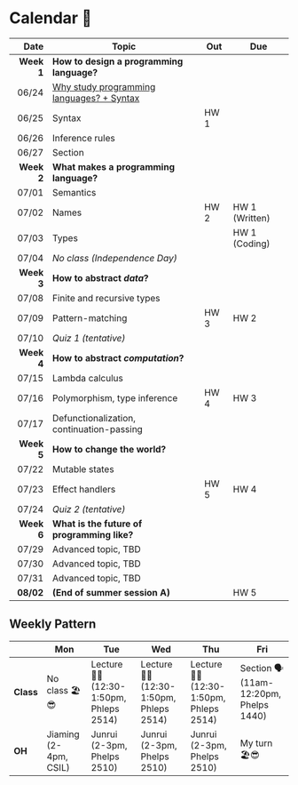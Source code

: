 # Calendar 📅



|       Date | Topic                                                                | Out  | Due            |
| ---------: | -------------------------------------------------------------------- | ---- | -------------- |
| **Week 1** | **How to design a programming language?**                            |      |                |
|      06/24 | [Why study programming languages? + Syntax](./lecture-notes/0624.md) |      |                |
|      06/25 | Syntax                                                               | HW 1 |                |
|      06/26 | Inference rules                                                      |      |                |
|      06/27 | Section                                                              |      |                |
| **Week 2** | **What makes a programming language?**                               |      |                |
|      07/01 | Semantics                                                            |      |                |
|      07/02 | Names                                                                | HW 2 | HW 1 (Written) |
|      07/03 | Types                                                                |      | HW 1 (Coding)  |
|      07/04 | *No class (Independence Day)*                                        |      |                |
| **Week 3** | **How to abstract *data*?**                                          |      |                |
|      07/08 | Finite and recursive types                                           |      |                |
|      07/09 | Pattern-matching                                                     | HW 3 | HW 2           |
|      07/10 | *Quiz 1 (tentative)*                                                 |      |                |
| **Week 4** | **How to abstract *computation*?**                                   |      |                |
|      07/15 | Lambda calculus                                                      |      |                |
|      07/16 | Polymorphism, type inference                                         | HW 4 | HW 3           |
|      07/17 | Defunctionalization, continuation-passing                            |      |                |
| **Week 5** | **How to change the world?**                                         |      |                |
|      07/22 | Mutable states                                                       |      |                |
|      07/23 | Effect handlers                                                      | HW 5 | HW 4           |
|      07/24 | *Quiz 2 (tentative)*                                                 |      |                |
| **Week 6** | **What is the future of programming like?**                          |      |                |
|      07/29 | Advanced topic, TBD                                                  |      |                |
|      07/30 | Advanced topic, TBD                                                  |      |                |
|      07/31 | Advanced topic, TBD                                                  |      |                |
|  **08/02** | **(End of summer session A)**                                        |      | HW 5           |


## Weekly Pattern

|           | Mon                        | Tue                                             | Wed                                             | Thu                                             | Fri                                             |
| --------- | -------------------------- | ----------------------------------------------- | ----------------------------------------------- | ----------------------------------------------- | ----------------------------------------------- |
| **Class** | No class 🏖️😎                | Lecture 🧑‍🏫 <br> (12:30-1:50pm, <br> Phleps 2514) | Lecture 🧑‍🏫 <br> (12:30-1:50pm, <br> Phleps 2514) | Lecture 🧑‍🏫 <br> (12:30-1:50pm, <br> Phleps 2514) | Section 🗣️ <br> (11am-12:20pm, <br> Phelps 1440) |
| **OH**    | Jiaming <br> (2-4pm, CSIL) | Junrui <br> (2-3pm, Phelps 2510)                | Junrui <br> (2-3pm, Phelps 2510)                | Junrui <br> (2-3pm, Phelps 2510)                | My turn <br> 🏖️😎                                 |


<!-- |      07/29 | Curry-Howard correspondence                 |      |      |
|      07/30 | Codata, objects, subtyping, infinity        |      |      |
|      07/31 | It's lambda calculus all the way down!      |      |      | -->
